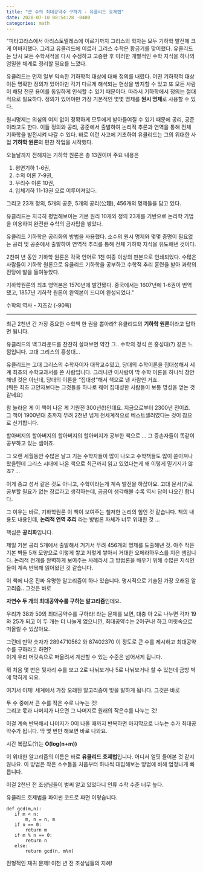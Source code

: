 ```yaml
---
title: "큰 수의 최대공약수 구하기 - 유클리드 호제법"
date: 2020-07-10 08:54:28 -0400
categories: math
---
```


"피타고라스에서 아리스토텔레스에 이르기까지 그리스의 학자는 모두 기하학 발전에 크게 이바지했다. 그리고 유클리드에 이르러 그리스 수학은 황금기를 맞이했다. 유클리드는 당시 모든 수학서적을 다시 수정하고 고증한 후 이러한 개별적인 수학 지식을 하나의 엄밀한 체계로 정리할 필요를 느꼈다.

유클리드는 먼저 일부 익숙한 기하학적 대상에 대해 정의를 내렸다. 어떤 기하학적 대상이든 명확한 정의가 있어야만 각기 다르게 해석되는 현상을 방지할 수 있고 또 모든 사람이 해당 전문 용어를 동일하게 인식할 수 있기 때문이다. 
따라서 기하학에서 정의는 절대적으로 필요하다. 정의가 있어야만 가장 기본적인 몇몇 명제를 <strong>원시 명제</strong>로 사용할 수 있다.

원시명제는 의심의 여지 없이 정확하게 모두에게 받아들여질 수 있기 때문에 공리, 공준이라고도 한다. 이들 정의와 공리, 공준에서 출발하여 논리적 추론과 연역을 통해 전체 기하학을 발전시켜 나갈 수 있다.
바로 이런 사고에 기초하여 유클리드는 그의 위대한 사업 <strong>기하학 원론</strong>의 편찬 작업을 시작했다.

오늘날까지 전해지는 기하학 원론은 총 13권이며 주요 내용은 

1) 평면기하 1-6권,  <br>
2) 수의 이론 7-9권, <br>
3) 무리수 이론 10권, <br>
4) 입체기하 11-13권 으로 이루어져있다. 

그리고 23개 정의, 5개의 공준, 5개의 공리(公理), 456개의 명제들을 담고 있다.

유클리드는 지극히 평범해보이는 기본 원리 10개와 정의 23개를 기반으로 논리학 기법을 이용하여 완전한 수학의 금자탑을 쌓았다. 

유클리드 기하학은 공리화의 방법을 사용했다. 소수의 원시 명제와 몇몇 증명이 필요없는 공리 및 공준에서 출발하여 연역적 추리를 통해 전체 기하학 지식을 유도해낸 것이다.

2천여 년 동안 기하학 원론은 각국 언어로 1천 여종 이상의 판본으로 인쇄되었다. 수많은 사람들이 기하학 원론으로 유클리드 기하학을 공부하고 수학적 추리 훈련을 받아 과학의 전당에 발을 들여놓았다.

기하학원론의 최초 영역본은 1570년에 발간됐다. 중국에서는 1607년에 1-6권이 번역됐고, 1857년 기하학 원론이 완역본이 드디어 완성되었다."

수학의 역사 - 지즈강 (-90쪽)


-------------


최근 2천년 간 가장 중요한 수학책 한 권을 뽑아라? 유클리드의 <strong>기하학 원론</strong>이라고 답하면 됩니다.

유클리드의 백그라운드를 찬찬히 살펴보면 약간 그.. 수학의 정석 쓴 홍성대(?) 같은 느낌입니다. 고대 그리스의 홍성대…

유클리드는 고대 그리스의 수학자이자 대학교수였고, 당대의 수학이론을 집대성해서 세계 최초의 수학교과서를 쓴 사람입니다. 
그러니깐 이사람이 막 수학 이론을 하나씩 창안해낸 것은 아닌데, 당대의 이론을 “집대성“해서 책으로 낸 사람인 거죠. <br>
(뭐든 최초 고안자보다는 그것들을 하나로 꿰어 집대성한 사람들이 보통 명성을 얻는 것 같네요)

참 놀라운 게 이 책이 나온 게 기원전 300년(!)인데요. 지금으로부터 2300년 전이죠. 그 책이 1900년대 초까지 무려 2천년 넘게 전세계적으로 베스트셀러였다는 것이 참으로 신기합니다. 

할아버지의 할아버지의 할아버지의 할아버지가 공부한 책으로 … 그 증손자들이 똑같이 공부하고 있는 셈이죠.

그 오랜 세월동안 수많은 날고 기는 수학자들이 많이 나오고 수학책들도 많이 쏟아져나왔을텐데 그리스 시대에 나온 책으로 최근까지 읽고 있었다는게 왜 이렇게 믿기지가 않죠? …

이게 종교 성서 같은 것도 아니고, 수학이라는게 계속 발전을 하잖아요. 고대 문서(?)로 공부할 필요가 없는 장르라고 생각하는데, 곰곰이 생각해볼 수록 역시 답이 나오긴 합니다.

그 이유는 바로, 기하학원론 이 책이 보여주는 철저한 논리의 힘인 것 같습니다. 책의 내용도 내용인데, <strong>논리적 연역 추리</strong> 라는 방법론 자체가 너무 위대한 것 …

핵심은 <strong>공리화</strong>입니다.

제일 기본 공리 5개에서 출발해서 거기서 무려 456개의 명제를 도출해낸 것.
아주 작은 기본 벽돌 5개 모양으로 이렇게 쌓고 저렇게 쌓아서 거대한 오페라하우스를 지은 셈입니다. 논리적 전개를 완벽하게 보여주는 사례라서 그 방법론을 배우기 위해 수많은 지식인들이 계속 반복해 읽어왔던 것 같습니다.

이 책에 나온 진짜 유명한 알고리즘이 하나 있습니다. 명시적으로 기술된 가장 오래된 알고리즘.. 그것은 바로

<strong>자연수 두 개의 최대공약수를 구하는 알고리즘</strong>인데요.

우리가 38과 50의 최대공약수를 구하라! 라는 문제를 보면, 대충 아 2로 나누면 각자 19와 25가 되고 이 두 개는 더 나눌게 없으니깐, 최대공약수는 2이구나! 하고 머릿속으로 떠올릴 수 있잖아요.

그런데 만약 숫자가 2894710562 와 87402370 이 정도로 큰 수를 제시하고 최대공약수를 구하라고 하면? <br>
이게 우리 머릿속으로 떠올려서 계산할 수 있는 수준은 넘어서게 됩니다. 

뭐 처음 몇 번은 뒷자리 수를 보고 2로 나눠보거나 5로 나눠보거나 할 수 있는데 금방 벽에 막히게 되요.
 
 
여기서 이제! 세계에서 가장 오래된 알고리즘이 빛을 발하게 됩니다. 그것은 바로

두 수 중에서 큰 수를 작은 수로 나누는 것! <br>
그리고 몫과 나머지가 나오면 그 나머지로 원래의 작은수를 나누는 것! 

이걸 계속 반복해서 나머지가 0이 나올 때까지 반복하면 마지막으로 나누는 수가 최대공약수가 됩니다. 딱 몇 번만 해보면 바로 나와요.
 
시간 복잡도(?)는 <strong>O(log(n+m))</strong>
 
 이 위대한 알고리즘의 이름은 바로 <strong>유클리드 호제법</strong>입니다. 어디서 얼핏 들어본 것 같지 않나요. 
 이 방법은 작은 소수들을 처음부터 하나씩 대입해보는 방법에 비해 엄청나게 빠릅니다.
 
 이걸 2천년 전 조상님들이 벌써 알고 있었다니 인류 수학 수준 너무 높다. 
 
 
 유클리드 호제법을 파이썬 코드로 짜면 이렇습니다.
 
 ```
 def gcd(m,n):
	if m < n:
		m, n = n, m
	if n == 0:
		return m
    if m % n == 0:
		return n
	else:
		return gcd(n, m%n)
```

전형적인 재귀 문제! 이천 년 전 조상님들의 지혜!